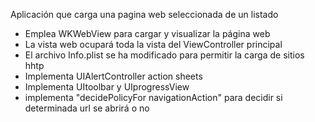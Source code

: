 Aplicación que carga una pagina web seleccionada de un listado  


- Emplea WKWebView para cargar y visualizar la página web
- La vista web ocupará toda la vista del ViewController principal
- El archivo Info.plist se ha modificado para permitir la carga de sitios hhtp
- Implementa UIAlertController action sheets
- Implementa UItoolbar y UIprogressView
- implementa "decidePolicyFor navigationAction" para decidir si determinada url se abrirá o no